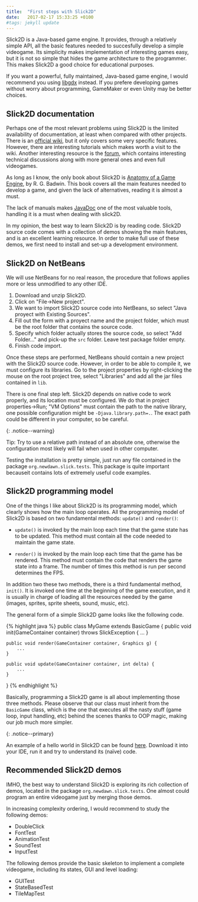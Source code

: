 ```yaml
---
title:  "First steps with Slick2D"
date:   2017-02-17 15:33:25 +0100
#tags: jekyll update
---
```


Slick2D is a Java-based game engine. It provides, through a relatively simple API, all the basic features needed to succesfully develop a simple videogame. Its simplicity makes implementation of interesting games easy, but it is not so simple that hides the game architecture to the programmer. This makes Slick2D a good choice for educational purposes.

<!--
On the contrary that stat-of-the-art game engines such as Unreal or Source, Slick2D is focused on 2D games, with limited graphical capabilities among other limitations. 
//# This means that Slick2D is not a game engine suiteable for professional game development. There are several game engines designed for simplicity, like GameMaker or even Unity, they provide an IDE with simplified programming languages that make them suiteable without need of strong programming skills.

Slick2D does not provide state-of-the-art features but neither simplicity. What makes this game engine interesting is its good balance between complexity and simplicity. It is simple enought to let easy implementationg of interesting games but not so simple that hides the game architecture to the programmer. This makes Slick2D a good choice for educative purposes, but poorly prepared for high-end projects. 
-->

If you want a powerful, fully maintained, Java-based game engine, I would recommend you using [libgdx][libGDX] instead. If you prefere developing games without worry about programming, GameMaker or even Unity may be better choices.

## Slick2D documentation
Perhaps one of the most relevant problems using Slick2D is the limited availability of documentation, at least when compared with other projects. There is an [official wiki][slick2d-wiki], but it only covers some very specific features. However, there are interesting tutorials which makes worth a visit to the wiki. Another interesting resource is the [forum][slick2d-forum], which contains interesting technical discussions along with more general ones and even full videogames.

As long as I know, the only book about Slick2D is [Anatomy of a Game Engine][slick2d-book], by R. G. Badwin. This book covers all the main features needed to develop a game, and given the lack of alternatives, reading it is almost a must.

The lack of manuals makes [JavaDoc][slick2d-javadoc] one of the most valuable tools, handling it is a must when dealing with slick2D.

In my opinion, the best way to learn Slick2D is by reading code. Slick2D source code comes with a collection of demos showing the main features, and is an excellent learning resource. In order to make full use of these demos, we first need to install and set-up a development environment.

## Slick2D on NetBeans
We will use NetBeans for no real reason, the procedure that follows applies more or less unmodified to any other IDE.

1. Download and unzip Slick2D.
2. Click on "File->New project".
3. We want to import Slick2D source code into NetBeans, so select "Java proyect with Existing Sources".
4. Fill out the form with a proyect name and the project folder, which must be the root folder that contains the source code.
5. Specify which folder actually stores the source code, so select "Add Folder..." and pick-up the `src` folder. Leave test package folder empty.
6. Finish code import.

Once these steps are performed, NetBeans should contain a new project with the Slick2D source code. However, in order to be able to compile it, we must configure its libraries. Go to the project properties by right-clicking the mouse on the root project tree, select "Libraries" and add all the jar files contained in ``lib``.

There is one final step left. Slick2D depends on native code to work properly, and its location must be configured. We do that in project properties->Run; "VM Options" must contain the path to the native library, one possible configuration might be ``-Djava.library.path=.``. The exact path could be different in your computer, so be careful. 

{: .notice--warning}

Tip: Try to use a relative path instead of an absolute one, otherwise the configuration most likely will fail when used in other computer.

Testing the installation is pretty simple, just run any file contained in the package ``org.newdawn.slick.tests``. This package is quite important becauseit contains lots of extremely useful code examples.

## Slick2D programming model

One of the things I like about Slick2D is its programming model, which clearly shows how the main loop operates. All the programming model of Slick2D is based on two fundamental methods: ``update()`` and ``render()``:

- ``update()`` is invoked by the main loop each time that the game state has to be updated. This method must contain all the code needed to maintain the game state.

- ``render()`` is invoked by the main loop each time that the game has be rendered. This method must contain the code that renders the game state into a frame. The number of times this method is run per second determines the FPS.

In addition two these two methods, there is a third fundamental method, ``init()``. It is invoked one time at the beginning of the game execution, and it is usually in charge of loading all the resources needed by the game (images, sprites, sprite sheets, sound, music, etc).

The general form of a simple Slick2D game looks like the following code.

{% highlight java %}
public class MyGame extends BasicGame {
	public void init(GameContainer container) throws SlickException {
		...
	}

	public void render(GameContainer container, Graphics g) {
		...
	}

	public void update(GameContainer container, int delta) {
		...
	}
}
{% endhighlight %}

Basically, programming a Slick2D game is all about implementing those three methods. Please observe that our class must inherit from the ``BasicGame`` class, which is the one that executes all the nasty stuff (game loop, input handling, etc) behind the scenes thanks to OOP magic, making our job much more simpler.

{: .notice--primary} 

An example of a hello world in Slick2D can be found [here][slick2d-hello]. Download it into your IDE, run it and try to understand its (naïve) code.

## Recommended Slick2D demos

IMHO, the best way to understand Slick2D is exploring its rich collection of demos, located in the package ``org.newdawn.slick.tests``. One almost could program an entire videogame just by merging those demos.

In increasing complexity ordering, I would recommend to study the following demos:

- DoubleClick
- FontTest
- AnimationTest
- SoundTest
- InputTest

The following demos provide the basic skeleton to implement a complete videogame, including its states, GUI and level loading:

- GUITest
- StateBasedTest
- TileMapTest

[libgdx]: http://libgdx.badlogicgames.com/
[slick2d-site]: http://slick.ninjacave.com/
[slick2d-hello]: http://slick.ninjacave.com/wiki/index.php?title=Hello_World
[slick2d-forum]: http://slick.ninjacave.com/forum/
[slick2d-book]: https://www.google.es/url?sa=t&rct=j&q=&esrc=s&source=web&cd=1&cad=rja&uact=8&ved=0ahUKEwiU5Zf8mdbSAhXos1QKHQpUC-4QFggaMAA&url=https%3A%2F%2Fcnx.org%2Fexports%2Fa0e2d2ac-7534-4994-ba68-7063820f42d6%4013.6.pdf%2Fanatomy-of-a-game-engine-13.6.pdf&usg=AFQjCNEyYID8FkV-85AA-QuFYjCVfMILmw&sig2=Dq6gy52LjeQpzuPx0KukKw
[slick2d-wiki]: http://slick.ninjacave.com/wiki/index.php?title=Main_Page
[slick2d-javadoc]: http://slick.ninjacave.com/javadoc/
